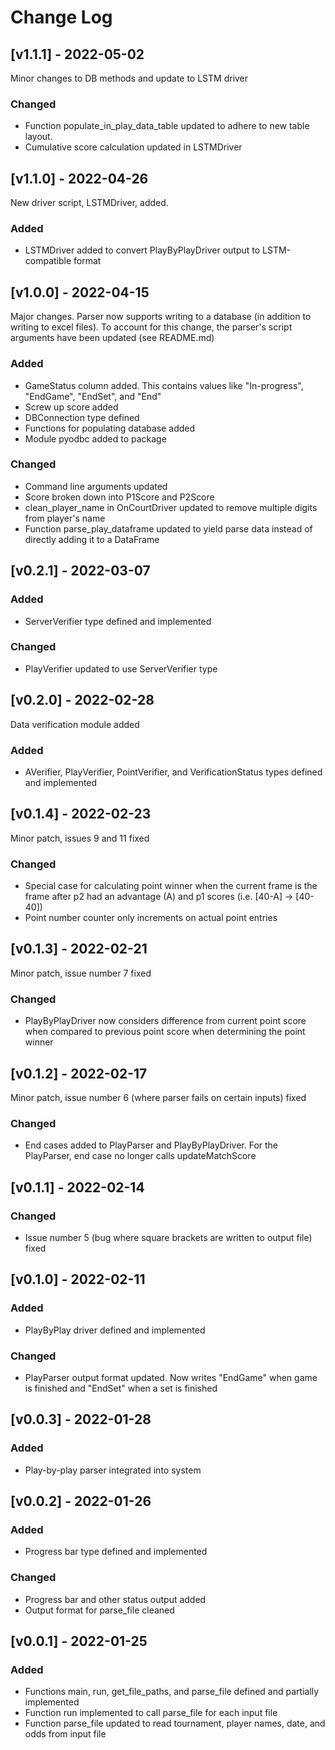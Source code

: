 # Change Log
## [v1.1.1] - 2022-05-02
Minor changes to DB methods and update to LSTM driver
### Changed
* Function populate_in_play_data_table updated to adhere to new table layout.
* Cumulative score calculation updated in LSTMDriver
## [v1.1.0] - 2022-04-26
New driver script, LSTMDriver, added.
### Added
* LSTMDriver added to convert PlayByPlayDriver output to LSTM-compatible format
## [v1.0.0] - 2022-04-15
Major changes. Parser now supports writing to a database (in addition to writing to excel files). To account for this change, the parser's script arguments have been updated (see README.md)
### Added 
* GameStatus column added. This contains values like "In-progress", "EndGame", "EndSet", and "End"
* Screw up score added
* DBConnection type defined 
* Functions for populating database added
* Module pyodbc added to package
### Changed
* Command line arguments updated
* Score broken down into P1Score and P2Score
* clean_player_name in OnCourtDriver updated to remove multiple digits from player's name
* Function parse_play_dataframe updated to yield parse data instead of directly adding it to a DataFrame
## [v0.2.1] - 2022-03-07
### Added
* ServerVerifier type defined and implemented
### Changed
* PlayVerifier updated to use ServerVerifier type
## [v0.2.0] - 2022-02-28
Data verification module added
### Added
* AVerifier, PlayVerifier, PointVerifier, and VerificationStatus types defined and implemented
## [v0.1.4] - 2022-02-23
Minor patch, issues 9 and 11 fixed
### Changed
* Special case for calculating point winner when the current frame is the frame after p2 had an advantage (A) and p1 scores (i.e. \[40-A\] -> \[40-40\])
* Point number counter only increments on actual point entries
## [v0.1.3] - 2022-02-21
Minor patch, issue number 7 fixed
### Changed
* PlayByPlayDriver now considers difference from current point score when compared to previous point score when determining the point winner
## [v0.1.2] - 2022-02-17
Minor patch, issue number 6 (where parser fails on certain inputs) fixed
### Changed
* End cases added to PlayParser and PlayByPlayDriver. For the PlayParser, end case no longer calls updateMatchScore
## [v0.1.1] - 2022-02-14
### Changed
* Issue number 5 (bug where square brackets are written to output file) fixed
## [v0.1.0] - 2022-02-11
### Added 
* PlayByPlay driver defined and implemented
### Changed
* PlayParser output format updated. Now writes "EndGame" when game is finished and "EndSet" when a set is finished
## [v0.0.3] - 2022-01-28
### Added
* Play-by-play parser integrated into system
## [v0.0.2] - 2022-01-26
### Added
* Progress bar type defined and implemented
### Changed
* Progress bar and other status output added
* Output format for parse_file cleaned
## [v0.0.1] - 2022-01-25
### Added
* Functions main, run, get_file_paths, and parse_file defined and partially implemented
* Function run implemented to call parse_file for each input file
* Function parse_file updated to read tournament, player names, date, and odds from input file
